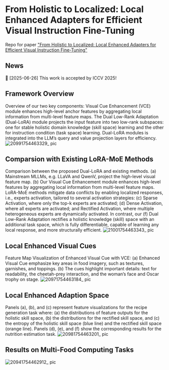 # From Holistic to Localized: Local Enhanced Adapters for Efficient Visual Instruction Fine-Tuning
Repo for paper ["From Holistic to Localized: Local Enhanced Adapters for Efficient Visual Instruction Fine-Tuning"](https://arxiv.org/pdf/2411.12787)

## News
  📢 [2025-06-26] This work is accepted by ICCV 2025!


## Framework Overview
Overview of our two key components: Visual Cue Enhancement (VCE) module enhances high-level anchor features by aggregating local information from multi-level feature maps. The Dual Low-Rank Adaptation (Dual-LoRA) module projects the input feature into two low-rank subspaces: one for stable holistic domain knowledge (skill space) learning and the other for instruction condition (task space) learning. Dual-LoRA modules is integrated into the LLM’s query and value projection layers for efficiency.
![20991754463329_ pic](https://github.com/user-attachments/assets/f0aad39e-1b3c-4c30-a0a4-1fbc19e7d5d8)


## Comparsion with Existing LoRA-MoE Methods
Comparison between the proposed Dual-LoRA and existing methods. (a) Mainstream MLLMs, e.g. LLaVA and QwenV, project the high-level visual feature map. (b) Our Visual Cue Enhancement module enhances high-level features by aggregating local information from multi-level feature maps. LoRA-MoE methods mitigate data conflicts by enabling localized responses, i.e., experts activation, tailored to several activation strategies: (c) Sparse Activation, where only the top-k experts are activated; (d) Dense Activation, where all experts are activated; and Rectified Activation, where multiple heterogeneous experts are dynamically activated. In contrast, our (f) Dual Low-Rank Adaptation rectifies a holistic knowledge (skill) space with an additional task space, which is fully differentiable, capable of learning any local response, and more structurally efficient.
![21001754463343_ pic](https://github.com/user-attachments/assets/b39d1280-48b6-4a2f-aee1-691182f24cd7)



## Local Enhanced Visual Cues
Feature Map Visualization of Enhanced Visual Cue with VCE: (a) Enhanced Visual Cue emphasize key areas in food imagery, such as textures, garnishes, and toppings. (b) The cues highlight important details: text for readability, the cheetah-prey interaction, and the woman’s face and Oscar trophy on stage.
![20971754463184_ pic](https://github.com/user-attachments/assets/1a586fc3-56ce-49f0-91ac-b0c38f8530aa)


## Local Enhanced Adaption Space
Panels (a), (b), and (c) represent feature visualizations for the recipe generation task where: (a) the distributions of feature outputs for the holistic skill space, (b) the distributions for the rectified skill space, and (c) the entropy of the holistic skill space (blue line) and the rectified skill space (orange line). Panels (d), (e), and (f) show the corresponding results for the nutrition estimation task.
![20981754463201_ pic](https://github.com/user-attachments/assets/ab489f0b-17c8-4af4-9100-e14de8b7ab79)


## Results on Multi-Food Computing Tasks
![20941754462912_ pic](https://github.com/user-attachments/assets/f43f0120-bfb7-4988-b619-3646dd1e189c)
